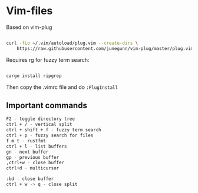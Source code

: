 # Vim-files

Based on vim-plug

```bash

curl -fLo ~/.vim/autoload/plug.vim --create-dirs \
    https://raw.githubusercontent.com/junegunn/vim-plug/master/plug.vim
```

Requires rg for fuzzy term search:

```bash

cargo install ripgrep 
```

Then copy the .vimrc file and do `:PlugInstall` 

## Important commands

```bash
F2 - toggle directory tree
ctrl + / - vertical split
ctrl + shift + f - fuzzy term search
ctrl + p - fuzzy search for files
f m t - rustfmt
ctrl + l - list buffers
gn - next buffer
gp - previous buffer
,ctrl+w - close buffer
ctrl+d - multicursor

:bd - close buffer
ctrl + w -> q - close split



```
